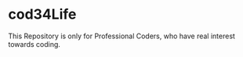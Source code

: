 # cod34Life
This Repository is only for Professional Coders, who have real interest towards coding.
